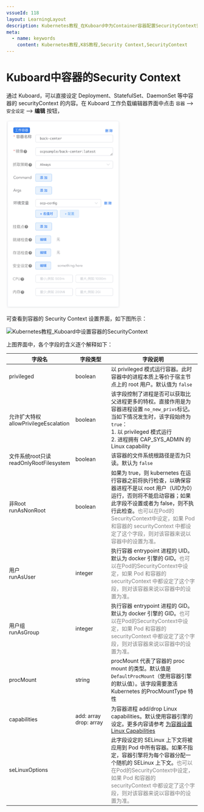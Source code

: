 ```yaml
---
vssueId: 118
layout: LearningLayout
description: Kubernetes教程_在Kuboard中为Container容器配置SecurityContext安全上下文。通过 Kuboard，可以直接设定 Deployment、StatefulSet、DaemonSet 等中容器的 securityContext 的内容。在 Kuboard 工作负载编辑器界面中点击 容器组的更多设定 按钮，可查看到容器的 Security Context 设置界面。
meta:
  - name: keywords
    content: Kubernetes教程,K8S教程,Security Context,SecurityContext
---
```


# Kuboard中容器的Security Context

<AdSenseTitle/>

通过 Kuboard，可以直接设定 Deployment、StatefulSet、DaemonSet 等中容器的 securityContext 的内容。在 Kuboard 工作负载编辑器界面中点击 `容器` --> `安全设定` --> **编辑** 按钮，

<p style="max-width: 300px;">
  <img src="./con-kuboard.assets/image-20191129162033296.png" alt="Kubernetes教程_Kuboard中设置容器的SecurityContext"/>
</p>

可查看到容器的 Security Context 设置界面，如下图所示：

![Kubernetes教程_Kuboard中设置容器的SecurityContext](./con-kuboard.assets/image-20191005230605496.png)



上图界面中，各个字段的含义逐个解释如下：

| 字段名                                       | 字段类型                                                    | 字段说明                                                     |
| -------------------------------------------- | ----------------------------------------------------------- | ------------------------------------------------------------ |
| privileged                                   | boolean                                                     | 以 privileged 模式运行容器。此时容器中的进程本质上等价于宿主节点上的 root 用户。默认值为 `false` |
| 允许扩大特权<br />allowPrivilegeEscalation   | boolean                                                     | 该字段控制了进程是否可以获取比父进程更多的特权。直接作用是为容器进程设置 `no_new_privs`标记。当如下情况发生时，该字段始终为 `true`：<br />1. 以 privileged 模式运行<br />2. 进程拥有 CAP_SYS_ADMIN 的 Linux capability |
| 文件系统root只读<br />readOnlyRootFilesystem | boolean                                                     | 该容器的文件系统根路径是否为只读。默认为 `false`             |
| 非Root<br />runAsNonRoot                     | boolean                                                     | 如果为 true，则 kubernetes 在运行容器之前将执行检查，以确保容器进程不是以 root 用户（UID为0）运行，否则将不能启动容器；如果此字段不设置或者为 false，则不执行此检查。<font color="grey">也可以在Pod的SecurityContext中设定，如果 Pod 和容器的 securityContext 中都设定了这个字段，则对该容器来说以容器中的设置为准。</font> |
| 用户<br />runAsUser                          | integer                                                     | 执行容器 entrypoint 进程的 UID。默认为 docker 引擎的 GID。<font color="grey">也可以在Pod的SecurityContext中设定，如果 Pod 和容器的 securityContext 中都设定了这个字段，则对该容器来说以容器中的设置为准。</font> |
| 用户组<br />runAsGroup                       | integer                                                     | 执行容器 entrypoint 进程的 GID。默认为 docker 引擎的 GID。<font color="grey">也可以在Pod的SecurityContext中设定，如果 Pod 和容器的 securityContext 中都设定了这个字段，则对该容器来说以容器中的设置为准。</font> |
| procMount                                    | string                                                      | procMount 代表了容器的 proc mount 的类型。默认值是 `DefaultProcMount`（使用容器引擎的默认值）。该字段需要激活 Kubernetes 的ProcMountType 特性 |
| capabilities                                 | <div style="width: 80px;">add: array<br />drop: array</div> | 为容器进程 add/drop Linux capabilities。默认使用容器引擎的设定。更多内容请参考 [为容器设置Linux Capabilities](./con-cap.html) |
| seLinuxOptions                               |                                                             | 此字段设定的 SELinux 上下文将被应用到 Pod 中所有容器。如果不指定，容器引擎将为每个容器分配一个随机的 SELinux 上下文。<font color="grey">也可以在Pod的SecurityContext中设定，如果 Pod 和容器的 securityContext 中都设定了这个字段，则对该容器来说以容器中的设置为准。</font> |
